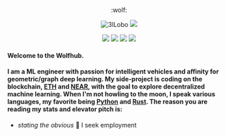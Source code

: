 # 

<p align=center> :wolf: </p>


<p align="center"> <img src="https://github-readme-stats.vercel.app/api?username=3lLobo&show_icons=true&theme=gotham" alt="3lLobo"/>
<img src="https://github-readme-stats.vercel.app/api/top-langs/?username=3lLobo&layout=compact&langs_count=11&theme=gotham"></img>
<p align="center">
<!-- <a href="https://blog.kostic.dev"><img src="https://img.shields.io/badge/blog.kostic.dev-3423A6?style=flat&logo=Google-Chrome&logoColor=white"/></a> -->
<a href="https://www.linkedin.com/in/florian-wolf-b1a350113/"><img src="https://img.shields.io/badge/-F%20Wolf-0077B5?style=flat&logo=Linkedin&logoColor=black"/></a>
<a href="mailto:flocwolf@gmail.com"><img src="https://img.shields.io/badge/-flocwolf@gmail.com-D14836?style=flat&logo=Gmail&logoColor=black"/></a>
<img src="https://visitor-badge.glitch.me/badge?page_id=3lLobo.3lLobo&logoColor=black"/> 
<img src="https://img.shields.io/github/stars/3lLobo?color=black&logoColor=black&style=social" />  
</p>

#### Welcome to the Wolfhub. 

#### I am a ML engineer with passion for intelligent vehicles and affinity for geometric/graph deep learning. My side-project is coding on the blockchain, [ETH](https://ethereum.org/en/ "Ethereum") and [NEAR](https://www.near.university/ "Near"), with the goal to explore decentralized machine learning. When I'm not howling to the moon, I speak various languages, my favorite being [__Python__](https://www.nationalgeographic.com/animals/reptiles/facts/burmese-python ":snake:") and [__Rust__](https://www.rust-lang.org/ "Rusttt").  The reason you are reading my stats and elevator pitch is: 
- *stating the obvious* 🔭 I seek employment
 

<!--
**3lLobo/3lLobo** is a ✨ _special_ ✨ repository because its `README.md` (this file) appears on your GitHub profile.

Here are some ideas to get you started:-

- 🔭 I’m currently working on ...
- 🌱 I’m currently learning ...
- 👯 I’m looking to collaborate on ...
- 🤔 I’m looking for help with ...
- 💬 Ask me about ...
- 📫 How to reach me: ...
- 😄 Pronouns: ...
- ⚡ Fun fact: ...
-->
